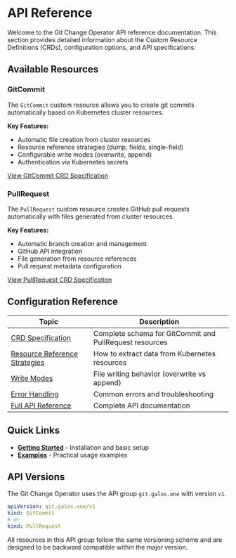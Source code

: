 # API Reference

Welcome to the Git Change Operator API reference documentation. This section provides detailed information about the Custom Resource Definitions (CRDs), configuration options, and API specifications.

## Available Resources

### GitCommit
The `GitCommit` custom resource allows you to create git commits automatically based on Kubernetes cluster resources.

**Key Features:**
- Automatic file creation from cluster resources
- Resource reference strategies (dump, fields, single-field)
- Configurable write modes (overwrite, append)
- Authentication via Kubernetes secrets

[View GitCommit CRD Specification](crd-spec.md#gitcommit)

### PullRequest
The `PullRequest` custom resource creates GitHub pull requests automatically with files generated from cluster resources.

**Key Features:**
- Automatic branch creation and management
- GitHub API integration
- File generation from resource references
- Pull request metadata configuration

[View PullRequest CRD Specification](crd-spec.md#pullrequest)

## Configuration Reference

| Topic | Description |
|-------|-------------|
| [CRD Specification](crd-spec.md) | Complete schema for GitCommit and PullRequest resources |
| [Resource Reference Strategies](resource-reference-strategies.md) | How to extract data from Kubernetes resources |
| [Write Modes](write-modes.md) | File writing behavior (overwrite vs append) |
| [Error Handling](error-handling.md) | Common errors and troubleshooting |
| [Full API Reference](api.md) | Complete API documentation |

## Quick Links

- **[Getting Started](../user-guide/index.md)** - Installation and basic setup
- **[Examples](../examples/index.md)** - Practical usage examples

## API Versions

The Git Change Operator uses the API group `git.galos.one` with version `v1`.

```yaml
apiVersion: git.galos.one/v1
kind: GitCommit
# or
kind: PullRequest
```

All resources in this API group follow the same versioning scheme and are designed to be backward compatible within the major version.
